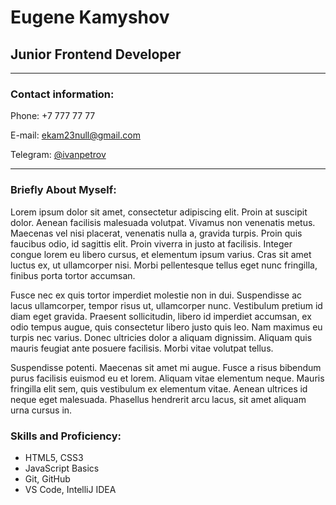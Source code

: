 # Eugene Kamyshov
## Junior Frontend Developer
***
### Contact information:


Phone: +7 777 77 77

E-mail: ekam23null@gmail.com

Telegram: [@ivanpetrov](http://t.me/ekam230 "Описание")
***
### Briefly About Myself:

Lorem ipsum dolor sit amet, consectetur adipiscing elit. Proin at suscipit dolor. Aenean facilisis malesuada volutpat. Vivamus non venenatis metus. Maecenas vel nisi placerat, venenatis nulla a, gravida turpis. Proin quis faucibus odio, id sagittis elit. Proin viverra in justo at facilisis. Integer congue lorem eu libero cursus, et elementum ipsum varius. Cras sit amet luctus ex, ut ullamcorper nisi. Morbi pellentesque tellus eget nunc fringilla, finibus porta tortor accumsan.

Fusce nec ex quis tortor imperdiet molestie non in dui. Suspendisse ac lacus ullamcorper, tempor risus ut, ullamcorper nunc. Vestibulum pretium id diam eget gravida. Praesent sollicitudin, libero id imperdiet accumsan, ex odio tempus augue, quis consectetur libero justo quis leo. Nam maximus eu turpis nec varius. Donec ultricies dolor a aliquam dignissim. Aliquam quis mauris feugiat ante posuere facilisis. Morbi vitae volutpat tellus.

Suspendisse potenti. Maecenas sit amet mi augue. Fusce a risus bibendum purus facilisis euismod eu et lorem. Aliquam vitae elementum neque. Mauris fringilla elit sem, quis vestibulum ex elementum vitae. Aenean ultrices id neque eget malesuada. Phasellus hendrerit arcu lacus, sit amet aliquam urna cursus in.

### Skills and Proficiency:
* HTML5, CSS3
* JavaScript Basics
* Git, GitHub
* VS Code, IntelliJ IDEA